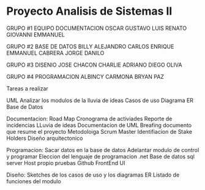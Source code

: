 # Proyecto Analisis de Sistemas II

 GRUPO #1 EQUIPO DOCUMENTACION
OSCAR GUSTAVO
LUIS RENATO
GIOVANNI EMMANUEL

GRUPO #2 BASE DE DATOS
BILLY ALEJANDRO
CARLOS ENRIQUE
EMMANUEL CABRERA
JORGE DANILO

GRUPO #3 DISENIO
JOSE CHACON
CHARLIE ADRIANO
DIEGO OLIVA

GRUPO #4 PROGRAMACION
ALBINCY CARMONA
BRYAN PAZ

Tareas a realizar

UML 
Analizar los modulos de la lluvia de ideas
Casos de uso 
Diagrama ER
Base de Datos

Documentacion:
Road Map
Cronograma de activiades
Reporte de incidencias
LLuvia de ideas
Documentacion de UML
Breafing documento que resume el proyecto 
Metodoloiga Scrum Master
Identifiacion de Stake Holders
Diseño arquitectonico

Programacion: 
Sacar datos en la base de datos
Adelantar modulo de control y programar
Eleccion del lenguaje de programacion .net
Base de datos sql server
Host propio pruebas
Github
FrontEnd UI

Diseño: 
Sketches de los casos de uso y los diagramas ER
Listado de funciones del modulo 
